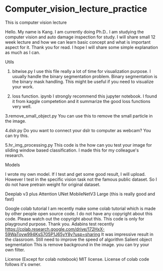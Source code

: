 # Computer_vision_lecture_practice
This is computer vision lecture

Hello. My name is Kang.
I am currently doing Ph.D.. I am studying the computer vision and auto damage inspection for study.
I will share small 12 week lecture and how we can learn basic concept and what is important aspect for it.
Thank you for read.
I hope I will share some simple explanation as much as I can.

Utils
1. bitwise.py
I use this file really a lot of time for visualization purpose. I usually handle the binary segmentation problem.
Binary segmentation is the binary mask handling. This might be useful if you need to visualize your work.

2. loss function. ipynb
I strongly recommend this jupyter notebook.
I found it from kaggle competetion and it summarize the good loss functions very well.

3.remove_small_object.py
You can use this to remove the small particle in the image.

4.dslr.py
Do you want to connect your dslr to computer as webcam?
You can try this.

5.hr_img_processing.py
This code is the how can you test your image for sliding window based classification.
I made this for my colleague's research.


Models

I wrote my own model.
If I test and get some good result, I will upload.
However I test in the specific vision task not the famous public dataset.
So I do not have pretrain weight for original dataset.

Deeplab v3 plus
Attention UNet
MobileNetV3 Large (this is really good and fast)

Google colab tutorial
I am recently make some colab tutorial which is made by other people open source code.
I do not have any copyright about this code. Please watch out the copyright about this.
This code is only for playground purpose.
Thank you.
Adabins test recently
https://colab.research.google.com/drive/172HxX-59WaToyw994KsS705P1J65yY8y?usp=sharing
It was impressive result in the classroom.
Still need to improve the speed of algorithm
Salient object segmentation
This is remove background in the image. you can try your own filter.

License (Except for colab notebook)
MIT license.
License of colab code follows it's owner.
